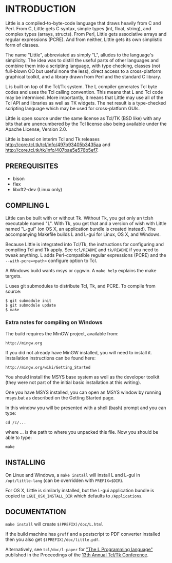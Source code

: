# INTRODUCTION

Little is a compiled-to-byte-code language that draws heavily from
C and Perl.  From C, Little gets C syntax, simple types (int, float,
string), and complex types (arrays, structs).  From Perl, Little gets
associative arrays and regular expressions (PCRE).  And from neither,
Little gets its own simplistic form of classes.

The name "Little", abbreviated as simply "L", alludes to the language's
simplicity.  The idea was to distill the useful parts of other languages
and combine them into a scripting language, with type checking,
classes (not full-blown OO but useful none the less), direct access to
a cross-platform graphical toolkit, and a library drawn from Perl and
the standard C library.

L is built on top of the Tcl/Tk system.  The L compiler generates Tcl byte
codes and uses the Tcl calling convention.  This means that L and Tcl code
may be intermixed.  More importantly, it means that Little may use all
of the Tcl API and libraries as well as TK widgets.  The net result is a
type-checked scripting language which may be used for cross-platform GUIs.

Little is open source under the same license as Tcl/TK (BSD like) with
any bits that are unencumbered by the Tcl license also being available
under the Apache License, Version 2.0.

Little is based on interim Tcl and Tk releases
http://core.tcl.tk/tcl/info/497b93405b3435aa and
http://core.tcl.tk/tk/info/407bae5e576b5ef7.

## PREREQUISITES

* bison
* flex
* libxft2-dev	(Linux only)

## COMPILING L

Little can be built with or without Tk.  Without Tk, you get only an tclsh
executable named "L".  With Tk, you get that and a version of wish
with Little named "L-gui" (on OS X, an application bundle is created instead).
The accompanying Makefile builds L and L-gui for Linux, OS X, and Windows.

Because Little is integrated into Tcl/Tk, the instructions for configuring
and compiling Tcl and Tk apply. See `tcl/README` and `tk/README` if you
need to tweak anything.  L adds Perl-compatible regular expressions
(PCRE) and the `--with-pcre=<path>` configure option to Tcl.

A Windows build wants msys or cygwin.  A `make help` explains the make
targets.

L uses git submodules to distribute Tcl, Tk, and PCRE. To compile from
source:

```
$ git submodule init
$ git submodule update
$ make
```
### Extra notes for compiling on Windows

The build requires the MinGW project, available from:

	http://mingw.org

If you did not already have MinGW installed, you will need to install it.
Installation instructions can be found here:

	http://mingw.org/wiki/Getting_Started

You should install the MSYS base system as well as the developer toolkit
(they were not part of the initial basic installation at this writing).

One you have MSYS installed, you can open an MSYS window by running
msys.bat as described on the Getting Started page.

In this window you will be presented with a shell (bash) prompt and you
can type:

	cd /c/...

where ... is the path to where you unpacked this file.  Now you should
be able to type:

	make

## INSTALLING

On Linux and Windows, a `make install` will install L and L-gui in
`/opt/little-lang` (can be overridden with `PREFIX=$DIR`).

For OS X, Little is similarly installed, but the L-gui application bundle
is copied to `LGUI_OSX_INSTALL_DIR` which defaults to `/Applications`.

## DOCUMENTATION

`make install` will create `$(PREFIX)/doc/L.html`

If the build machine has `groff` and a postscript to PDF converter
installed then you also get `$(PREFIX)/doc/little.pdf`.

Alternatively, see `tcl/doc/l-paper` for ["The L Programming
language"](http://www.tcl.tk/community/tcl2006/papers/Larry_McVoy/l.pdf)
published in the Proceedings of the [13th Annual Tcl/Tk
Conference](http://www.tcl.tk/community/tcl2006/schedule.html).
